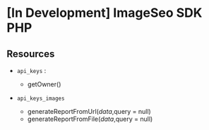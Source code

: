 # [In Development] ImageSeo SDK PHP

## Resources

-   `api_keys` :

    -   getOwner()

-   `api_keys_images`
    -   generateReportFromUrl($data,$query = null)
    -   generateReportFromFile($data,$query = null)
